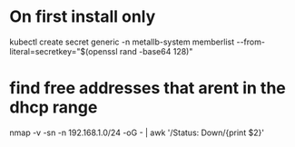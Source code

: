 # On first install only
kubectl create secret generic -n metallb-system memberlist --from-literal=secretkey="$(openssl rand -base64 128)"

# find free addresses that arent in the dhcp range
nmap -v -sn -n 192.168.1.0/24 -oG - | awk '/Status: Down/{print $2}'
